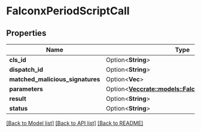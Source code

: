 # FalconxPeriodScriptCall

## Properties

Name | Type | Description | Notes
------------ | ------------- | ------------- | -------------
**cls_id** | Option<**String**> |  | [optional]
**dispatch_id** | Option<**String**> |  | [optional]
**matched_malicious_signatures** | Option<**Vec<String>**> |  | [optional]
**parameters** | Option<[**Vec<crate::models::FalconxPeriodParameter>**](falconx.Parameter.md)> |  | [optional]
**result** | Option<**String**> |  | [optional]
**status** | Option<**String**> |  | [optional]

[[Back to Model list]](../README.md#documentation-for-models) [[Back to API list]](../README.md#documentation-for-api-endpoints) [[Back to README]](../README.md)



